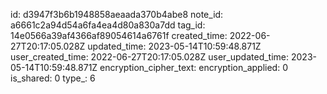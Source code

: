 id: d3947f3b6b1948858aeaada370b4abe8
note_id: a6661c2a94d54a6fa4ea4d80a830a7dd
tag_id: 14e0566a39af4366af89054614a6761f
created_time: 2022-06-27T20:17:05.028Z
updated_time: 2023-05-14T10:59:48.871Z
user_created_time: 2022-06-27T20:17:05.028Z
user_updated_time: 2023-05-14T10:59:48.871Z
encryption_cipher_text: 
encryption_applied: 0
is_shared: 0
type_: 6